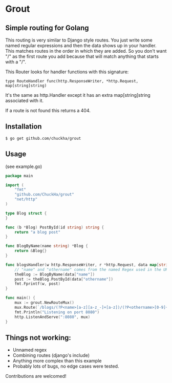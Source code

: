 # Grout

## Simple routing for Golang

This routing is very similar to Django style routes. You just write some named
regular expressions and then the data shows up in your handler. This matches routes in 
the order in which they are added. So you don't want "/" as the first route you add
because that will match anything that starts with a "/".

This Router looks for handler functions with this signature:

`type RouteHandler func(http.ResponseWriter, *http.Request, map[string]string)`

It's the same as http.Handler except it has an extra map[string]string associated with it.

If a route is not found this returns a 404.

## Installation

`$ go get github.com/chuckha/grout`

## Usage

(see example.go)
```go
package main

import (
	"fmt"
	"github.com/ChuckHa/grout"
	"net/http"
)

type Blog struct {
}

func (b *Blog) PostById(id string) string {
	return "a blog post"
}

func BlogByName(name string) *Blog {
	return &Blog{}
}

func blogsHandler(w http.ResponseWriter, r *http.Request, data map[string]string) {
	// "name" and "othername" comes from the named Regex used in the URL
	theBlog := BlogByName(data["name"])
	post := theBlog.PostById(data["othername"])
	fmt.Fprintf(w, post)
}

func main() {
	mux := grout.NewRouteMux()
	mux.Route(`/blogs/(?P<name>[a-z][a-z_-]+[a-z])/(?P<othername>[0-9]+)`, blogsHandler)
	fmt.Println("Listening on port 8080")
	http.ListenAndServe(":8080", mux)
}
```

## Things not working:

* Unnamed regex
* Combining routes (django's include)
* Anything more complex than this example
* Probably lots of bugs, no edge cases were tested.

Contributions are welcomed!

